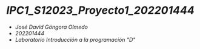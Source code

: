 # *IPC1_S12023_Proyecto1_202201444*

* *José David Góngora Olmedo*
* *202201444*
* *Laboratorio Introducción a la programación "D"*